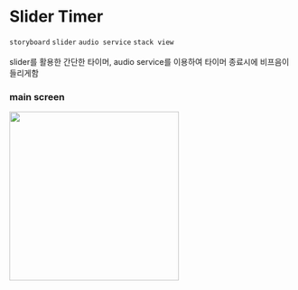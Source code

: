 # Slider Timer

`storyboard` `slider` `audio service` `stack view`<br>
<br>
slider를 활용한 간단한 타이머, audio service를 이용하여 타이머 종료시에 비프음이 들리게함

### main screen

<img src="https://github.com/slaveshin/practice-applications-iOS/assets/68256612/43642e9f-592d-4e60-9210-e00d6fa5dedd" width="300"/>

